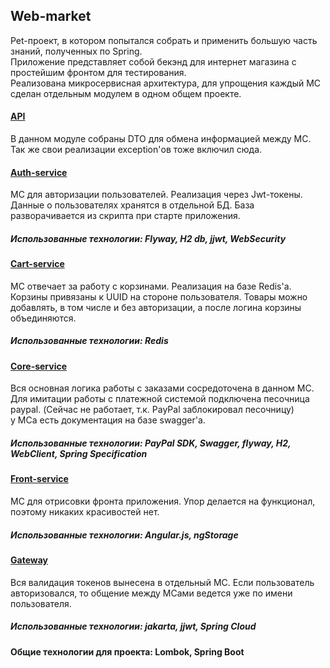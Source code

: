 ## Web-market
Pet-проект, в котором попытался собрать и применить большую часть знаний, полученных по Spring.  
Приложение представляет собой бекэнд для интернет магазина с простейшим фронтом для тестирования.  
Реализована микросервисная архитектура, для упрощения каждый МС сделан отдельным модулем в одном общем проекте.  

#### [API](https://github.com/Loredan15/Web-market/tree/master/api/src/main/java/ru/maxol/web/api)
В данном модуле собраны DTO для обмена информацией между МС.  
Так же свои реализации exception'ов тоже включил сюда.

#### [Auth-service](https://github.com/Loredan15/Web-market/tree/master/auth-service/src/main/java/ru/maxol/web/auth)
MC для авторизации пользователей. Реализация через Jwt-токены.  
Данные о пользователях хранятся в отдельной БД. База разворачивается из скрипта при старте приложения.
##### Использованные технологии: Flyway, H2 db, jjwt, WebSecurity  

#### [Cart-service](https://github.com/Loredan15/Web-market/tree/master/cart-service/src/main/java/ru/maxol/web/cart)
MC отвечает за работу с корзинами. Реализация на базе Redis'a.
Корзины привязаны к UUID на стороне пользователя. Товары можно добавлять, в том числе и без авторизации, а после логина корзины объединяются.
##### Использованные технологии: Redis

#### [Core-service](https://github.com/Loredan15/Web-market/tree/master/core-service/src/main/java/ru/maxol/web/core)
Вся основная логика работы с заказами сосредоточена в данном МС.
Для имитации работы с платежной системой подключена песочница paypal. (Сейчас не работает, т.к. PayPal заблокировал песочницу)  
у МСа есть документация на базе swagger'a.
##### Использованные технологии: PayPal SDK, Swagger, flyway, H2, WebClient, Spring Specification

#### [Front-service](https://github.com/Loredan15/Web-market/tree/master/front-service/src/main)
MC для отрисовки фронта приложения. Упор делается на функционал, поэтому никаких красивостей нет.
##### Использованные технологии: Angular.js, ngStorage

#### [Gateway](https://github.com/Loredan15/Web-market/tree/master/gateway/src/main/java/ru/maxol/web/gateway)
Вся валидация токенов вынесена в отдельный MC. Если пользователь авторизовался, то общение между MCами ведется уже по имени пользователя.
##### Использованные технологии: jakarta, jjwt, Spring Cloud

#### Общие технологии для проекта: Lombok, Spring Boot
